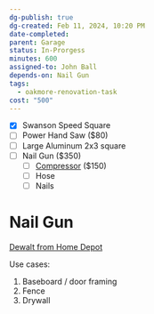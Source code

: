 ```yaml
---
dg-publish: true
dg-created: Feb 11, 2024, 10:20 PM
date-completed:
parent: Garage
status: In-Prorgess
minutes: 600
assigned-to: John Ball
depends-on: Nail Gun
tags:
  - oakmore-renovation-task
cost: "500"
---
```

- [x] Swanson Speed Square
- [ ] Power Hand Saw ($80)
- [ ] Large Aluminum 2x3 square
- [ ] Nail Gun ($350)
	- [ ] [Compressor](https://www.homedepot.com/p/DEWALT-1-Gal-Portable-Electric-Trim-Air-Compressor-D55140/202019874) ($150)
	- [ ] Hose
	- [ ] Nails

# Nail Gun

[Dewalt from Home Depot](https://www.homedepot.com/b/DEWALT/N-5yc1vZ4j2/Ntk-elasticplus/Ntt-nail%2Bgun?NCNI-5&sortby=bestmatch&sortorder=none)

Use cases:
1. Baseboard / door framing
2. Fence
3. Drywall
